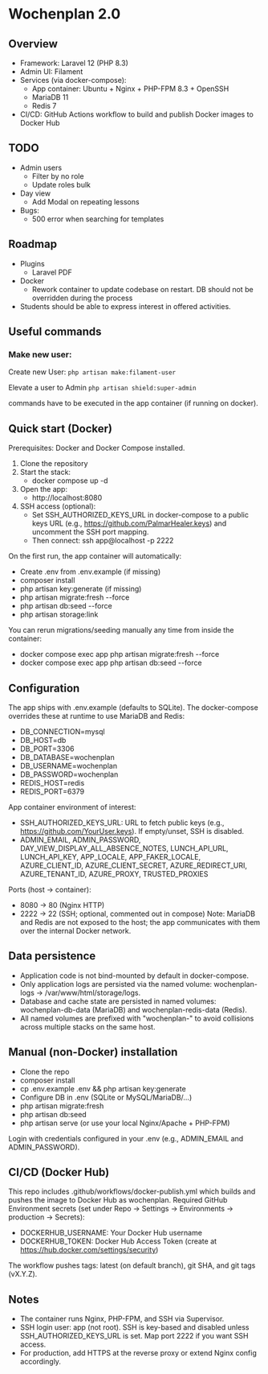 # Wochenplan 2.0

## Overview
- Framework: Laravel 12 (PHP 8.3)
- Admin UI: Filament
- Services (via docker-compose):
    - App container: Ubuntu + Nginx + PHP-FPM 8.3 + OpenSSH
    - MariaDB 11
    - Redis 7
- CI/CD: GitHub Actions workflow to build and publish Docker images to Docker Hub

## TODO
- Admin users
  - Filter by no role
  - Update roles bulk
- Day view 
  - Add Modal on repeating lessons
- Bugs:
  - 500 error when searching for templates

## Roadmap
- Plugins
    - Laravel PDF
- Docker
  - Rework container to update codebase on restart. DB should not be overridden during the process
- Students should be able to express interest in offered activities.


## Useful commands

### Make new user:
Create new User: ``php artisan make:filament-user``

Elevate a user to Admin ``php artisan shield:super-admin``

commands have to be executed in the app container (if running on docker).
## Quick start (Docker)
Prerequisites: Docker and Docker Compose installed.

1) Clone the repository
2) Start the stack:
    - docker compose up -d
3) Open the app:
    - http://localhost:8080
4) SSH access (optional):
    - Set SSH_AUTHORIZED_KEYS_URL in docker-compose to a public keys URL (e.g., https://github.com/PalmarHealer.keys) and uncomment the SSH port mapping.
    - Then connect: ssh app@localhost -p 2222

On the first run, the app container will automatically:
- Create .env from .env.example (if missing)
- composer install
- php artisan key:generate (if missing)
- php artisan migrate:fresh --force
- php artisan db:seed --force
- php artisan storage:link

You can rerun migrations/seeding manually any time from inside the container:
- docker compose exec app php artisan migrate:fresh --force
- docker compose exec app php artisan db:seed --force

## Configuration
The app ships with .env.example (defaults to SQLite). The docker-compose overrides these at runtime to use MariaDB and Redis:
- DB_CONNECTION=mysql
- DB_HOST=db
- DB_PORT=3306
- DB_DATABASE=wochenplan
- DB_USERNAME=wochenplan
- DB_PASSWORD=wochenplan
- REDIS_HOST=redis
- REDIS_PORT=6379

App container environment of interest:
- SSH_AUTHORIZED_KEYS_URL: URL to fetch public keys (e.g., https://github.com/YourUser.keys). If empty/unset, SSH is disabled.
- ADMIN_EMAIL, ADMIN_PASSWORD, DAY_VIEW_DISPLAY_ALL_ABSENCE_NOTES, LUNCH_API_URL, LUNCH_API_KEY, APP_LOCALE, APP_FAKER_LOCALE, AZURE_CLIENT_ID, AZURE_CLIENT_SECRET, AZURE_REDIRECT_URI, AZURE_TENANT_ID, AZURE_PROXY, TRUSTED_PROXIES

Ports (host → container):
- 8080 → 80 (Nginx HTTP)
- 2222 → 22 (SSH; optional, commented out in compose)
  Note: MariaDB and Redis are not exposed to the host; the app communicates with them over the internal Docker network.

## Data persistence
- Application code is not bind-mounted by default in docker-compose.
- Only application logs are persisted via the named volume: wochenplan-logs → /var/www/html/storage/logs.
- Database and cache state are persisted in named volumes: wochenplan-db-data (MariaDB) and wochenplan-redis-data (Redis).
- All named volumes are prefixed with "wochenplan-" to avoid collisions across multiple stacks on the same host.

## Manual (non-Docker) installation
- Clone the repo
- composer install
- cp .env.example .env && php artisan key:generate
- Configure DB in .env (SQLite or MySQL/MariaDB/…)
- php artisan migrate:fresh
- php artisan db:seed
- php artisan serve (or use your local Nginx/Apache + PHP-FPM)

Login with credentials configured in your .env (e.g., ADMIN_EMAIL and ADMIN_PASSWORD).

## CI/CD (Docker Hub)
This repo includes .github/workflows/docker-publish.yml which builds and pushes the image to Docker Hub as wochenplan.
Required GitHub Environment secrets (set under Repo → Settings → Environments → production → Secrets):
- DOCKERHUB_USERNAME: Your Docker Hub username
- DOCKERHUB_TOKEN: Docker Hub Access Token (create at https://hub.docker.com/settings/security)

The workflow pushes tags: latest (on default branch), git SHA, and git tags (vX.Y.Z).

## Notes
- The container runs Nginx, PHP-FPM, and SSH via Supervisor.
- SSH login user: app (not root). SSH is key-based and disabled unless SSH_AUTHORIZED_KEYS_URL is set. Map port 2222 if you want SSH access.
- For production, add HTTPS at the reverse proxy or extend Nginx config accordingly.
